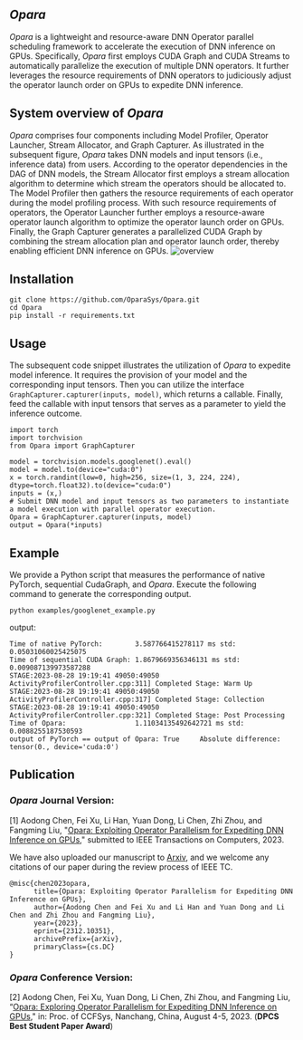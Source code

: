 ## *Opara*

*Opara* is a lightweight and resource-aware DNN Operator parallel scheduling framework to accelerate the execution of DNN inference on GPUs. Specifically, *Opara* first employs CUDA Graph and CUDA Streams to automatically parallelize the execution of multiple DNN operators. It further leverages the resource requirements of DNN operators to judiciously adjust the operator launch order on GPUs to expedite DNN inference.

## System overview of *Opara*

*Opara* comprises four components including Model Profiler, Operator Launcher, Stream Allocator, and Graph Capturer. As illustrated in  the subsequent figure, *Opara* takes DNN models and input tensors (i.e., inference data) from users. According to the operator dependencies in the DAG of DNN models, the Stream Allocator first employs a stream allocation algorithm to determine which stream the operators should be allocated to. The Model Profiler then gathers the resource requirements of each operator during the model profiling process. With such resource requirements of operators, the Operator Launcher further employs a resource-aware operator launch algorithm to optimize the operator launch order on GPUs. Finally, the Graph Capturer generates a parallelized CUDA Graph by combining the stream allocation plan and operator launch order, thereby enabling efficient DNN inference on GPUs.
![overview](https://github.com/icloud-ecnu/Opara/blob/main/figures/overview.png?raw=true)

## Installation

```shell
git clone https://github.com/OparaSys/Opara.git
cd Opara
pip install -r requirements.txt
```

## Usage

The subsequent code snippet illustrates the utilization of *Opara* to expedite model inference. It requires the provision of your model and the corresponding input tensors. Then you can utilize the interface ```GraphCapturer.capturer(inputs, model)```, which returns a callable. Finally, feed the callable with  input tensors that serves as a parameter to yield the inference outcome.
```shell
import torch
import torchvision
from Opara import GraphCapturer

model = torchvision.models.googlenet().eval()
model = model.to(device="cuda:0")
x = torch.randint(low=0, high=256, size=(1, 3, 224, 224), dtype=torch.float32).to(device="cuda:0")
inputs = (x,)
# Submit DNN model and input tensors as two parameters to instantiate a model execution with parallel operator execution.
Opara = GraphCapturer.capturer(inputs, model)
output = Opara(*inputs)
```

## Example

We provide a Python script that measures the performance of native PyTorch, sequential CudaGraph, and *Opara*. Execute the following command to generate the corresponding output.
```shell
python examples/googlenet_example.py
```
output:
```shell
Time of native PyTorch:        3.587766415278117 ms std: 0.05031060025425075
Time of sequential CUDA Graph: 1.8679669356346131 ms std: 0.009087139973587288
STAGE:2023-08-28 19:19:41 49050:49050 ActivityProfilerController.cpp:311] Completed Stage: Warm Up
STAGE:2023-08-28 19:19:41 49050:49050 ActivityProfilerController.cpp:317] Completed Stage: Collection
STAGE:2023-08-28 19:19:41 49050:49050 ActivityProfilerController.cpp:321] Completed Stage: Post Processing
Time of Opara:                 1.11034135492642721 ms std: 0.0088255187530593
output of PyTorch == output of Opara: True     Absolute difference: tensor(0., device='cuda:0')
```

## Publication
### *Opara* Journal Version:
[1] Aodong Chen, Fei Xu, Li Han, Yuan Dong, Li Chen, Zhi Zhou, and Fangming Liu, "[Opara: Exploiting Operator Parallelism for Expediting DNN Inference on GPUs](https://github.com/icloud-ecnu/Opara/blob/main/pdf/tc-opara.pdf)," submitted to IEEE Transactions on Computers, 2023.

We have also uploaded our manuscript to [Arxiv](https://arxiv.org/abs/2312.10351), and we welcome any citations of our paper during the review process of IEEE TC.
```
@misc{chen2023opara,
      title={Opara: Exploiting Operator Parallelism for Expediting DNN Inference on GPUs}, 
      author={Aodong Chen and Fei Xu and Li Han and Yuan Dong and Li Chen and Zhi Zhou and Fangming Liu},
      year={2023},
      eprint={2312.10351},
      archivePrefix={arXiv},
      primaryClass={cs.DC}
}
```


### *Opara* Conference Version:
[2] Aodong Chen, Fei Xu, Yuan Dong, Li Chen, Zhi Zhou, and Fangming Liu, “[Opara: Exploring Operator Parallelism for Expediting DNN Inference on GPUs](https://github.com/icloud-ecnu/Opara/blob/main/pdf/ccfsys-opara.pdf)," in: Proc. of CCFSys, Nanchang, China, August 4-5, 2023. (**DPCS Best Student Paper Award**)
